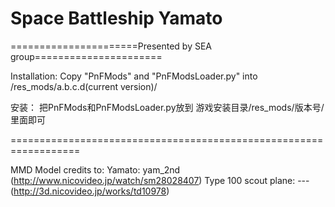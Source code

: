 ﻿# Space Battleship Yamato

======================Presented by SEA group======================

Installation: 
Copy "PnFMods" and "PnFModsLoader.py" into /res_mods/a.b.c.d(current version)/

安装：
把PnFMods和PnFModsLoader.py放到
游戏安装目录/res_mods/版本号/ 
里面即可

==================================================================

MMD Model credits to: 
Yamato: yam_2nd (http://www.nicovideo.jp/watch/sm28028407)
Type 100 scout plane: --- (http://3d.nicovideo.jp/works/td10978)